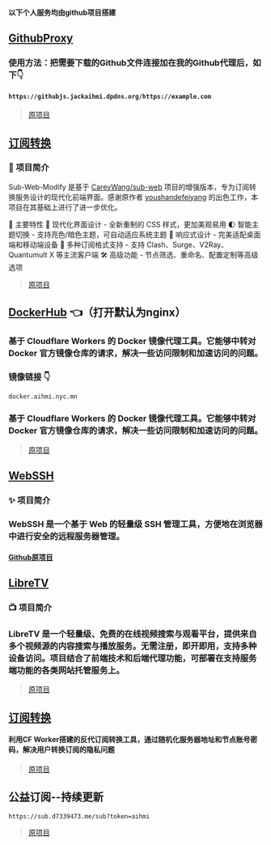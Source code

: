 #### 以下个人服务均由github项目搭建

## [GithubProxy](https://githubjs.jackaihmi.dpdns.org)
### 使用方法：把需要下载的Github文件连接加在我的Github代理后，如下👇
#### `https://githubjs.jackaihmi.dpdns.org/https://example.com`

> [原项目](https://github.com/cmliu/CF-Workers-GitHub)

## [订阅转换](https://conv.aihmi.nyc.mn)
### 📖 项目简介
Sub-Web-Modify 是基于 [CareyWang/sub-web](https://github.com/CareyWang/sub-web) 项目的增强版本，专为订阅转换服务设计的现代化前端界面。感谢原作者 [youshandefeiyang](https://github.com/youshandefeiyang) 的出色工作，本项目在其基础上进行了进一步优化。

🌟 主要特性
🎨 现代化界面设计 - 全新重制的 CSS 样式，更加美观易用
🌓 智能主题切换 - 支持亮色/暗色主题，可自动适应系统主题
📱 响应式设计 - 完美适配桌面端和移动端设备
🔗 多种订阅格式支持 - 支持 Clash、Surge、V2Ray、Quantumult X 等主流客户端
🛠 高级功能 - 节点筛选、重命名、配置定制等高级选项

> [原项目](https://github.com/cmliu/sub-web-modify)

## [DockerHub](https://docker.aihmi.nyc.mn) 👈（打开默认为nginx）
### 基于 Cloudflare Workers 的 Docker 镜像代理工具。它能够中转对 Docker 官方镜像仓库的请求，解决一些访问限制和加速访问的问题。
### 镜像链接 👇
```
docker.aihmi.nyc.mn
```

### 基于 Cloudflare Workers 的 Docker 镜像代理工具。它能够中转对 Docker 官方镜像仓库的请求，解决一些访问限制和加速访问的问题。

> [原项目](https://github.com/cmliu/CF-Workers-docker.io)

## [WebSSH](https://webssh.aihmi.nyc.mn/) 
### ✨ 项目简介
### WebSSH 是一个基于 Web 的轻量级 SSH 管理工具，方便地在浏览器中进行安全的远程服务器管理。
#### [Github原项目](https://github.com/cmliu/webssh)

## [LibreTV](https://libretv.aihmi.nyc.mn)
### 📺 项目简介
### LibreTV 是一个轻量级、免费的在线视频搜索与观看平台，提供来自多个视频源的内容搜索与播放服务。无需注册，即开即用，支持多种设备访问。项目结合了前端技术和后端代理功能，可部署在支持服务端功能的各类网站托管服务上。
> [原项目](https://github.com/LibreSpark/LibreTV)


## [订阅转换](https://psub.aihmi.nyc.mn)
#### 利用CF Worker搭建的反代订阅转换工具，通过随机化服务器地址和节点账号密码，解决用户转换订阅的隐私问题
> [原项目](https://github.com/bulianglin/psub)

## 公益订阅--持续更新 

```
https://sub.d7339473.me/sub?token=aihmi
``` 

> [原项目](https://github.com/jackaihmi/CF-Workers-SUB)
